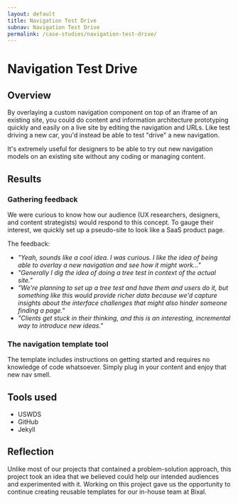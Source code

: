 ```yaml
---
layout: default
title: Navigation Test Drive
subnav: Navigation Test Drive
permalink: /case-studies/navigation-test-drive/
---
```


# Navigation Test Drive

## Overview

By overlaying a custom navigation component on top of an iframe of an existing site, you could do content and information architecture prototyping quickly and easily on a live site by editing the navigation and URLs. Like test driving a new car, you'd instead be able to test "drive" a new navigation.

It's extremely useful for designers to be able to try out new navigation models on an existing site without any coding or managing content.

## Results

### Gathering feedback

We were curious to know how our audience (UX researchers, designers, and content strategists) would respond to this concept. To gauge their interest, we quickly set up a pseudo-site to look like a SaaS product page.

The feedback:

- _"Yeah, sounds like a cool idea. I was curious. I like the idea of being able to overlay a new navigation and see how it might work..."_
- _"Generally I dig the idea of doing a tree test in context of the actual site."_
- _"We're planning to set up a tree test and have them and users do it, but something like this would provide richer data because we'd capture insights about the interface challenges that might also hinder someone finding a page."_
- _"Clients get stuck in their thinking, and this is an interesting, incremental way to introduce new ideas."_

### The navigation template tool

The template includes instructions on getting started and requires no knowledge of code whatsoever. Simply plug in your content and enjoy that new nav smell.

## Tools used

- USWDS
- GitHub
- Jekyll

## Reflection

Unlike most of our projects that contained a problem-solution approach, this project took an idea that we believed could help our intended audiences and experimented with it. Working on this project gave us the opportunity to continue creating reusable templates for our in-house team at Bixal.
